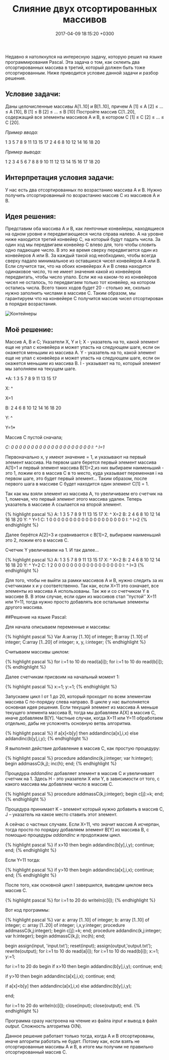 ﻿---
layout: post
title:  "Слияние двух отсортированных массивов"
date:   2017-04-09 18:15:20 +0300
categories: pascal алгоритмы
---
Недавно я натолкнулся на интересную задачу, которую решил на языке программирования Pascal. Эта задача о том, как склеить два отсортированных массива в третий, который должен быть тоже отсортированным. Ниже приводится условие данной задачи и разбор решения.

## Условие задачи:

Даны целочисленные массивы А[1..10] и B[1..10], причем А [1] ≤ А [2] ≤ ... ≤ А [10], В [1] ≤ В [2] ≤ ... ≤ В [10] Постройте массив C[1..20], содержащий все элементы массивов А и В, в котором С [1] ≤ С [2] ≤ ... ≤ С [20].

*Пример ввода:*

1 3 5 7 8 9 11 13 15 17 2 4 6 8 10 12 14 16 18 20

*Пример вывода:*

1
2
3
4
5
6
7
8
8
9
10
11
12
13
14
15
16
17
18
20

## Интерпретация условия задачи:

У нас есть два отсортированных по возрастанию массива А и В. Нужно получить отсортированный по возрастанию массив С из массивов А и В.

## Идея  решения:

Представим оба массива A и B, как ленточные конвейеры, находящиеся на одном уровне и передвигающиеся числа справа налево. А на уровне ниже находится третий конвейер C, на который будут падать числа. За один ход мы передвигаем конвейер C влево для, того чтобы словить одно падающее число. В это же время сверху передвигается один из конвейеров A или B. За каждый такой ход необходимо, чтобы всегда сверху падало минимальное из оставшихся чисел конвейеров A или B. Если случится так, что на обоих конвейерах A и B слева находится одинаковое число, то не имеет значения какой из конвейеров передвигать, чтобы число упало. Если же на каком-то из конвейеров чисел не осталось, то передвигаем только тот конвейер, на котором остались числа. Всего таких ходов будет 20 - столько же, сколько нужно заполнить числами в массиве C. Таким образом, мы гарантируем что на конвейере C получится массив чисел отсортирован в порядке возрастания.

![Контейнеры](/images/cnt.gif)

## Моё решение:

Массив А, В и С;
Указатели X, Y и I;
Х - указатель на то, какой элемент еще не упал с конвейера и может упасть на следующем шаге, если он окажется меньшим из массива А.
Y - указатель на то, какой элемент еще не упал с конвейера и может упасть на следующем шаге, если он окажется меньшим из массива В.
I - указывает на то, который элемент мы заполняем на текущем шаге.

*A: 1 3 5 7 8 9 11 13 15 17

X: ^

X=1

B: 2 4 6 8 10 12 14 16 18 20

Y: ^

Y=1*

Массив С пустой сначала;

*С: 0 0 0 0 0 0 0 0 0 0 0 0 0 0 0 0 0 0 0 0
I: ^
I=1*

Первоначально x, y имеют значение = 1, и указывают на первый элемент массива.
На первом шаге берется  первый элемент массива А[1]=1 и  первый элемент массива В[1]=2,из них выбираем наименьший - это 1, ложим его в массив C в то место, куда указывает переменная i на первом шаге, это будет первый элемент… Таким образом, после первого шага в массиве C будет находится один элемент C[1] = 1.

Так как мы взяли элемент из массива A, то увеличиваем его счетчик на 1, помечая, что первый элемент этого массива удален. Теперь указатель в массиве А ссылается на второй элемент.

{% highlight pascal %}
A: 1 3 5 7 8 9 11 13 15 17
X:   ^
X=2
B: 2 4 6 8 10 12 14 16 18 20
Y: ^
Y=1
С: 1 0 0 0 0 0 0 0 0 0 0 0 0 0 0 0 0 0 0 0
I:    ^
I=2
{% endhighlight %}

Далее берётся А[2]=3 и сравнивается с B[1]=2, выбираем наименьший это 2, ложим его в массив С.

Счетчик Y увеличиваем на 1. И так далее…

{% highlight pascal %}
A: 1 3 5 7 8 9 11 13 15 17
X:   ^
X=2
B: 2 4 6 8 10 12 14 16 18 20
Y:    ^
Y=2
С: 1 2 0 0 0 0 0 0 0 0 0 0 0 0 0 0 0 0 0 
I:        ^
I=3
{% endhighlight %}

Для того, чтобы не выйти за рамки массивов A и B, нужно следить за их счетчиками x и y соответственно. Так как, если X=11 это означает, все элементы из массива А использованы. Так же и со счетчиком Y в массиве В. В этом случае, если один из массивов стал ’’пустой’’ X=11 или Y=11, тогда нужно просто добавлять все остальные элементы другого массива.

##Решение на языке Pascal:

Для начала описываем переменные и массивы:


{% highlight pascal %}
Var
 A:array [1..10] of integer;
 B:array [1..10] of integer;
 C:array [1..20] of integer;
 x, y, i:integer;
{% endhighlight %}

Считываем массивы циклом:

{% highlight pascal %}
for i:=1 to 10 do read(a[i]);
for i:=1 to 10 do read(b[i]);
{% endhighlight %}

Далее счетчикам присвоим на начальный момент 1:

{% highlight pascal %}
x:=1;
y:=1;
{% endhighlight %}

Запускаем цикл I от 1 до 20, который проходит по всем элементам массива C по-порядку слева направо. В цикле у нас выполняется основная идея решения. Если текущий элемент из массива А меньше текущего элемента массива В, тогда мы добавляем A[X] в массив С, иначе добавляем B[Y]. Частные случаи, когда X=11 или Y=11 обработаем отдельно, дабы не усложнять основную ветвь алгоритма.

{% highlight pascal %}
if a[x]<b[y] then addandinc(a[x],i,x)
     else addandinc(b[y],i,y);
{% endhighlight %}

Я выполнял действие добавление в массив С, как простую процедуру:

{% highlight pascal %}
procedure addandinc(k,j:integer; var h:integer);
 begin
  addmassC(k,j);
  inc(h);
end;
{% endhighlight %}

Процедура *addandinc* добавляет элемент в массив С и увеличивает счетчик на 1. Здесь H - это указатели X или Y, в зависимости от того, с какого массива мы добавляем число в массив C.

{% highlight pascal %}
procedure addmassC(k,j:integer);
 begin
  c[j]:=k;
end;
{% endhighlight %}

Процедура принимает K – элемент который нужно добавить в массив С, J – указатель на какое место ставить этот элемент.

А сейчас о частных случаях. Если X=11, что значит массив А исчерпан, тогда просто по порядку добавляем элемент B[Y] из массива В, с помощью процедуры *addandinc* и продолжаем цикл.

{% highlight pascal %}
if x>10 then begin
 addandinc(b[y],i,y);
 continue;
end;
{% endhighlight %}

Если Y=11 тогда:

{% highlight pascal %}
if y>10 then begin
  addandinc(a[x],i,x);
  continue;
 end;
{% endhighlight %}

После того, как основной цикл I завершился, выводим циклом весь массив С.

{% highlight pascal %}
for i:=1 to 20 do writeln(c[i]);
{% endhighlight %}

Вот код программы:

{% highlight pascal %}
var
 a: array [1..10] of integer;
 b: array [1..10] of integer;
 c: array [1..20] of integer;
 i,x,y:integer;
 procedure addmassC(k,j:integer);
 begin
  c[j]:=k;
 end;
 procedure addandinc(k,j:integer; var h:integer);
 begin
  addmassC(k,j);
  inc(h);
 end;

begin
  assign(input, 'input.txt');
  reset(input);
  assign(output,'output.txt');
  rewrite(output);
  for i:=1 to 10 do read(a[i]);
  for i:=1 to 10 do read(b[i]);
  x:=1;
  y:=1;

  for i:=1 to 20 do begin
   if x>10 then begin
    addandinc(b[y],i,y);
    continue;
   end;

   if y>10 then begin
    addandinc(a[x],i,x);
    continue;
   end;

   if a[x]<b[y] then addandinc(a[x],i,x)
    else addandinc(b[y],i,y);

  end;

  for i:=1 to 20 do writeln(c[i]);
  close(input);
  close(output);
end.
{% endhighlight %}

Программа  сразу настроена на чтение из файла *input* и вывод в файл *output*.
Сложность алгоритма О(N).

Данное решение работает только тогда, когда A и B отсортированы, иначе алгоритм работать не будет. Потому как,  если взять не отсортированные массивы А и В, в итоге мы получим не правильно отсортированный массив С.
